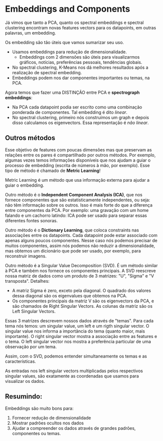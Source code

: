 # Embeddings and Components

Já vimos que tanto a PCA, quanto os spectral embeddings e spectral clustering
encontram novas features vectors para os datapoints, em outras palavras,
um embedding.

Os embedding são tão úteis que vamos sumarizar seu uso.

- Usamos embeddings para redução de dimensionalidade.
  - Embeddings com 2 dimensões são úteis para visualizarmos gráficos, notícias,
  preferências pessoais, tendências globais.
- No spectral clustering, K-Means nos dá melhores resultados após a realização
de spectral embedding.
- Embeddings podem nos dar componentes importantes ou temas, na PCA.

Agora temos que fazer uma DISTINÇÃO entre PCA e **spectrograph embeddings**:
- Na PCA cada datapoint podia ser escrito como uma combinação ponderada de componentes.
Tal embedding é dito *linear*.
- No spectral clustering, primeiro nós construímos um graph e depois disso calculamos
os eigenvectors. Essa representação é *não linear*.

## Outros métodos

Esse objetivo de features com poucas dimensões mas que preservam as relações entre os
pares é compartilhado por outros métodos. Por exemplo, algumas vezes temos informações
disponíveis que nos ajudam a guiar o processo de embedding (escrita de números à mão, por
exemplo). Esse tipo de método é chamado de **Metric Learning**!

Metric Learning é um método que usa informação externa para ajudar a guiar o embedding.

Outro método é o **Independent Component Analysis (ICA)**, que nos fornece componentes
que são estatisticamente independentes, ou seja: não têm informação sobre os outros. Isso
é mais forte do que a diferença entre componentes da PCA. Por exemplo: uma gravação com um
home falando e um cachorro latindo: ICA pode ser usado para separar essas diferentes fontes
sonoras.

Outro método é o **Dictionary Learning**, que coloca constraints nas associações entre
os datapoints. Cada datapoint pode estar associado com apenas alguns poucos componentes.
Nesse caso nós podemos precisar de muitos componentes, assim nós podemos não reduzir
a dimensionalidade, mas obtemos um dicionário que pode ser usado, por exemplo,
para reconstruir imagens.

Outro método é a Singular Value Decomposition (SVD). É um método similar à PCA e
também nos fornece os componentes principais. A SVD reescreve nossa matriz de dados
como um produto de 3 matrizes: "U", "Sigma" e "V transposta". Detalhes:

- A matriz Sigma é zero, exceto pela diagonal. O quadrado dos valores dessa diagonal
são os eigenvalues que obtemos na PCA.
- Os componentes principais da matriz V são os eigenvectors da PCA, e são chamados
de Right Singular Vectors. As colunas da matriz são os Left Singular Vectors.

Essas 3 matrizes descrevem nossos dados através de "temas". Para cada tema nós temos:
um singular value, um left e um rigth singular vector. O singular value nos informa
a importância do tema (quanto maior, mais importante). O right singular vector mostra
a associação entre as features e o tema. O left singular vector nos mostra a
preferência particular de uma observação por um tema.

Assim, com o SVD, podemos entender simultaneamente os temas e as características.

As entradas nos left singular vectors multiplicadas pelos respectivos singular values,
são exatamente as coordenadas que usamos para visualizar os dados.

## Resumindo:

Embeddings são muito bons para:

1. Fornecer redução de dimensionalidade
2. Mostrar padrões ocultos nos dados
3. Ajudar a compreender os dados através de grandes padrões, componentes ou temas.